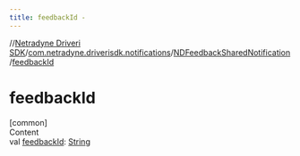 ```yaml
---
title: feedbackId -
---
```

//[Netradyne Driveri SDK](../../index.md)/[com.netradyne.driverisdk.notifications](../index.md)/[NDFeedbackSharedNotification](index.md)/[feedbackId](feedback-id.md)



# feedbackId  
[common]  
Content  
val [feedbackId](feedback-id.md): [String](https://kotlinlang.org/api/latest/jvm/stdlib/kotlin/-string/index.html)  



